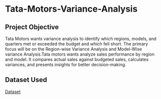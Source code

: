 # Tata-Motors-Variance-Analysis
## Project Objective
Tata Motors wants variance analysis to identify which regions, models, and quarters met or exceeded the budget and which fell short. The primary focus will be on the Region-wise Variance Analysis and Model-Wise variance Analysis.Tata motors wants analyze sales performance by region and model. It compares actual sales against budgeted sales, calculates variances, and presents insights for better decision-making.
## Dataset Used
<a href="https://github.com/vnyk12345/Tata-Motors-Variance-Analysis/blob/main/Tata%20Motors%20.xlsx">Dataset</a>
